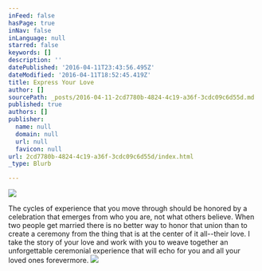 ```yaml
---
inFeed: false
hasPage: true
inNav: false
inLanguage: null
starred: false
keywords: []
description: ''
datePublished: '2016-04-11T23:43:56.495Z'
dateModified: '2016-04-11T18:52:45.419Z'
title: Express Your Love
author: []
sourcePath: _posts/2016-04-11-2cd7780b-4824-4c19-a36f-3cdc09c6d55d.md
published: true
authors: []
publisher:
  name: null
  domain: null
  url: null
  favicon: null
url: 2cd7780b-4824-4c19-a36f-3cdc09c6d55d/index.html
_type: Blurb

---
```

![](https://the-grid-user-content.s3-us-west-2.amazonaws.com/ec90dcb4-88dc-4059-99a5-9296d6a456c2.jpg)

The cycles of experience that you move through should be honored by a celebration that emerges from who you are, not what others believe. When two people get married there is no better way to honor that union than to create a ceremony from the thing that is at the center of it all--their love. I take the story of your love and work with you to weave together an unforgettable ceremonial experience that will echo for you and all your loved ones forevermore. ![](https://the-grid-user-content.s3-us-west-2.amazonaws.com/47eef65f-7093-40a4-8ce8-2e05ee506b23.jpg)